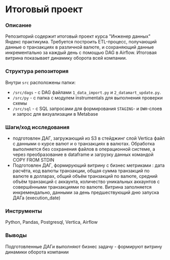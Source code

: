 # Итоговый проект

### Описание
Репозиторий содержит итоговый проект курса "Инженер данных" Яндекс практикума.
Требуется построить ETL-процесс, получающий данные о транзакциях в различной валюте, и сохраняющий данные инкрементально
за каждый день с помощью DAG в Airflow. Итоговая витрина показывает динамику оборота всей компании.

### Структура репозитория
Внутри `src` расположены папки:
- `/src/dags` - с DAG файлами `1_data_import.py` и `2_datamart_update.py`.
- `/src/py` - с папка с модулем instrumentals для выполнения проверки схемы
- `/src/sql` - с SQL запросами для формирования `STAGING`- и `DWH`-слоев и запрос для визуализации в Metabase

### Шаги/ход исследования
- подготовлен ДАГ, загружающий из S3 в стейджинг слой Vertica файл с данными о курсе валют и о транзакциях в валютах.
  Обработка выполняется без сохранения файлов в операционной системе, а через преобразование в dataframe и загрузку 
  данных командой COPY FROM STDIN
- Подготовлен ДАГ, формирующий витрину с бизнес метриками : дата расчёта, код валюты транзакции, 
  общая сумма транзакций по валюте в долларах, общий объём транзакций по валюте, средний объём транзакций с аккаунта,
  количество уникальных аккаунтов с совершёнными транзакциями по валюте.
  Витрина заполняется инкремендально, данными за день предшествующий дню запуска ДАГа (execution_date) 

### Инструменты
Python, Pandas, Postgresql, Vertica, Airflow

### Выводы
Подготовленные ДАГи выполняют бизнес задачу - формируют витрину динамики оборота компании
